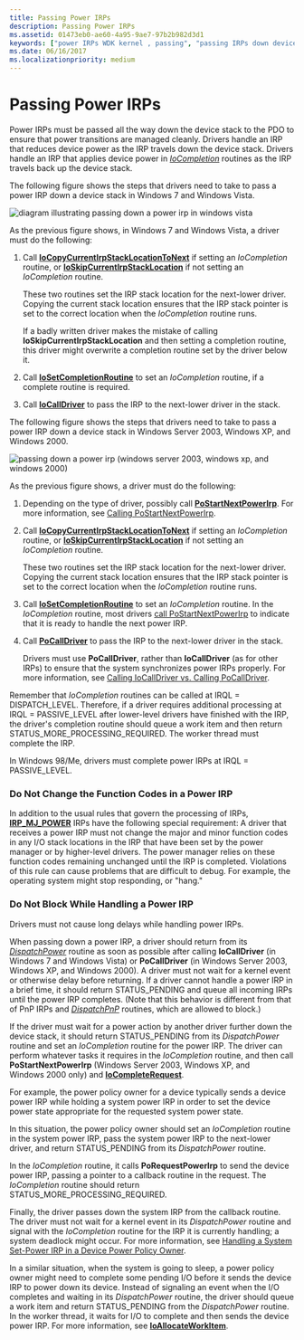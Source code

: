 ```yaml
---
title: Passing Power IRPs
description: Passing Power IRPs
ms.assetid: 01473eb0-ae60-4a95-9ae7-97b2b982d3d1
keywords: ["power IRPs WDK kernel , passing", "passing IRPs down device stack WDK", "DispatchPower routine", "dispatch routines WDK power management", "PoStartNextPowerIrp"]
ms.date: 06/16/2017
ms.localizationpriority: medium
---
```


# Passing Power IRPs





Power IRPs must be passed all the way down the device stack to the PDO to ensure that power transitions are managed cleanly. Drivers handle an IRP that reduces device power as the IRP travels down the device stack. Drivers handle an IRP that applies device power in [*IoCompletion*](/windows-hardware/drivers/ddi/wdm/nc-wdm-io_completion_routine) routines as the IRP travels back up the device stack.

The following figure shows the steps that drivers need to take to pass a power IRP down a device stack in Windows 7 and Windows Vista.

![diagram illustrating passing down a power irp in windows vista](images/passirpvista.png)

As the previous figure shows, in Windows 7 and Windows Vista, a driver must do the following:

1.  Call [**IoCopyCurrentIrpStackLocationToNext**](/windows-hardware/drivers/ddi/wdm/nf-wdm-iocopycurrentirpstacklocationtonext) if setting an *IoCompletion* routine, or [**IoSkipCurrentIrpStackLocation**](./mm-bad-pointer.md) if not setting an *IoCompletion* routine.

    These two routines set the IRP stack location for the next-lower driver. Copying the current stack location ensures that the IRP stack pointer is set to the correct location when the *IoCompletion* routine runs.

    If a badly written driver makes the mistake of calling **IoSkipCurrentIrpStackLocation** and then setting a completion routine, this driver might overwrite a completion routine set by the driver below it.

2.  Call [**IoSetCompletionRoutine**](/windows-hardware/drivers/ddi/wdm/nf-wdm-iosetcompletionroutine) to set an *IoCompletion* routine, if a complete routine is required.

3.  Call [**IoCallDriver**](/windows-hardware/drivers/ddi/wdm/nf-wdm-iocalldriver) to pass the IRP to the next-lower driver in the stack.

The following figure shows the steps that drivers need to take to pass a power IRP down a device stack in Windows Server 2003, Windows XP, and Windows 2000.

![passing down a power irp (windows server 2003, windows xp, and windows 2000)](images/passirp.png)

As the previous figure shows, a driver must do the following:

1.  Depending on the type of driver, possibly call [**PoStartNextPowerIrp**](/windows-hardware/drivers/ddi/ntifs/nf-ntifs-postartnextpowerirp). For more information, see [Calling PoStartNextPowerIrp](calling-postartnextpowerirp.md).

2.  Call [**IoCopyCurrentIrpStackLocationToNext**](/windows-hardware/drivers/ddi/wdm/nf-wdm-iocopycurrentirpstacklocationtonext) if setting an *IoCompletion* routine, or [**IoSkipCurrentIrpStackLocation**](./mm-bad-pointer.md) if not setting an *IoCompletion* routine.

    These two routines set the IRP stack location for the next-lower driver. Copying the current stack location ensures that the IRP stack pointer is set to the correct location when the *IoCompletion* routine runs.

3.  Call [**IoSetCompletionRoutine**](/windows-hardware/drivers/ddi/wdm/nf-wdm-iosetcompletionroutine) to set an *IoCompletion* routine. In the *IoCompletion* routine, most drivers [call PoStartNextPowerIrp](calling-postartnextpowerirp.md) to indicate that it is ready to handle the next power IRP.

4.  Call [**PoCallDriver**](/windows-hardware/drivers/ddi/ntifs/nf-ntifs-pocalldriver) to pass the IRP to the next-lower driver in the stack.

    Drivers must use **PoCallDriver**, rather than **IoCallDriver** (as for other IRPs) to ensure that the system synchronizes power IRPs properly. For more information, see [Calling IoCallDriver vs. Calling PoCallDriver](calling-iocalldriver-versus-calling-pocalldriver.md).

Remember that *IoCompletion* routines can be called at IRQL = DISPATCH\_LEVEL. Therefore, if a driver requires additional processing at IRQL = PASSIVE\_LEVEL after lower-level drivers have finished with the IRP, the driver's completion routine should queue a work item and then return STATUS\_MORE\_PROCESSING\_REQUIRED. The worker thread must complete the IRP.

In Windows 98/Me, drivers must complete power IRPs at IRQL = PASSIVE\_LEVEL.

### Do Not Change the Function Codes in a Power IRP

In addition to the usual rules that govern the processing of IRPs, [**IRP\_MJ\_POWER**](./irp-mj-power.md) IRPs have the following special requirement: A driver that receives a power IRP must not change the major and minor function codes in any I/O stack locations in the IRP that have been set by the power manager or by higher-level drivers. The power manager relies on these function codes remaining unchanged until the IRP is completed. Violations of this rule can cause problems that are difficult to debug. For example, the operating system might stop responding, or "hang."

### Do Not Block While Handling a Power IRP

Drivers must not cause long delays while handling power IRPs.

When passing down a power IRP, a driver should return from its [*DispatchPower*](/windows-hardware/drivers/ddi/wdm/nc-wdm-driver_dispatch) routine as soon as possible after calling **IoCallDriver** (in Windows 7 and Windows Vista) or **PoCallDriver** (in Windows Server 2003, Windows XP, and Windows 2000). A driver must not wait for a kernel event or otherwise delay before returning. If a driver cannot handle a power IRP in a brief time, it should return STATUS\_PENDING and queue all incoming IRPs until the power IRP completes. (Note that this behavior is different from that of PnP IRPs and [*DispatchPnP*](/windows-hardware/drivers/ddi/wdm/nc-wdm-driver_dispatch) routines, which are allowed to block.)

If the driver must wait for a power action by another driver further down the device stack, it should return STATUS\_PENDING from its *DispatchPower* routine and set an *IoCompletion* routine for the power IRP. The driver can perform whatever tasks it requires in the *IoCompletion* routine, and then call **PoStartNextPowerIrp** (Windows Server 2003, Windows XP, and Windows 2000 only) and [**IoCompleteRequest**](/windows-hardware/drivers/ddi/wdm/nf-wdm-iocompleterequest).

For example, the power policy owner for a device typically sends a device power IRP while holding a system power IRP in order to set the device power state appropriate for the requested system power state.

In this situation, the power policy owner should set an *IoCompletion* routine in the system power IRP, pass the system power IRP to the next-lower driver, and return STATUS\_PENDING from its *DispatchPower* routine.

In the *IoCompletion* routine, it calls **PoRequestPowerIrp** to send the device power IRP, passing a pointer to a callback routine in the request. The *IoCompletion* routine should return STATUS\_MORE\_PROCESSING\_REQUIRED.

Finally, the driver passes down the system IRP from the callback routine. The driver must not wait for a kernel event in its *DispatchPower* routine and signal with the *IoCompletion* routine for the IRP it is currently handling; a system deadlock might occur. For more information, see [Handling a System Set-Power IRP in a Device Power Policy Owner](handling-a-system-set-power-irp-in-a-device-power-policy-owner.md).

In a similar situation, when the system is going to sleep, a power policy owner might need to complete some pending I/O before it sends the device IRP to power down its device. Instead of signaling an event when the I/O completes and waiting in its *DispatchPower* routine, the driver should queue a work item and return STATUS\_PENDING from the *DispatchPower* routine. In the worker thread, it waits for I/O to complete and then sends the device power IRP. For more information, see [**IoAllocateWorkItem**](/windows-hardware/drivers/ddi/wdm/nf-wdm-ioallocateworkitem).

 

